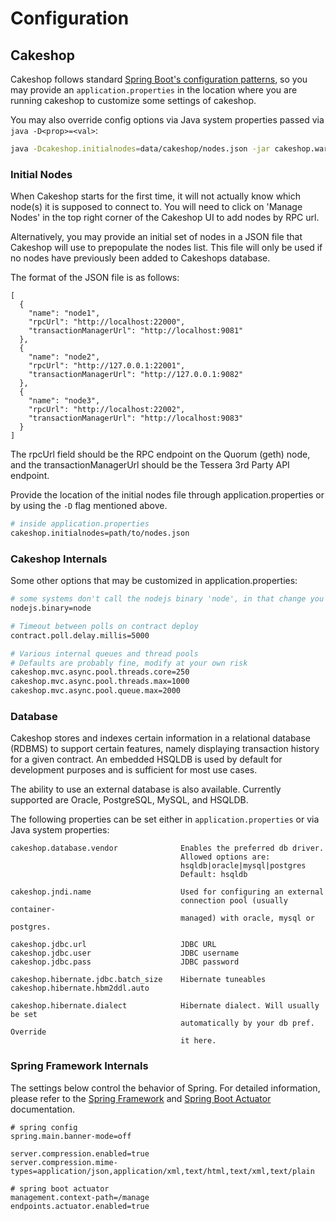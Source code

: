 # Configuration

## Cakeshop

Cakeshop follows standard [Spring Boot's configuration patterns](https://docs.spring.io/spring-boot/docs/2.0.9.RELEASE/reference/html/boot-features-external-config.html#:~:text=Spring%20Boot%20lets%20you%20externalize,line%20arguments%20to%20externalize%20configuration.), so you may provide an `application.properties` in the location where you are running cakeshop to customize some settings of cakeshop.

You may also override config options via Java system properties passed via `java -D<prop>=<val>`:

```sh
java -Dcakeshop.initialnodes=data/cakeshop/nodes.json -jar cakeshop.war
```

### Initial Nodes

When Cakeshop starts for the first time, it will not actually know which node(s) it is supposed to connect to. You will need to click on 'Manage Nodes' in the top right corner of the Cakeshop UI to add nodes by RPC url.

Alternatively, you may provide an initial set of nodes in a JSON file that Cakeshop will use to prepopulate the nodes list. This file will only be used if no nodes have previously been added to Cakeshops database.

The format of the JSON file is as follows:

```
[
  {
    "name": "node1",
    "rpcUrl": "http://localhost:22000",
    "transactionManagerUrl": "http://localhost:9081"
  },
  {
    "name": "node2",
    "rpcUrl": "http://127.0.0.1:22001",
    "transactionManagerUrl": "http://127.0.0.1:9082"
  },
  {
    "name": "node3",
    "rpcUrl": "http://localhost:22002",
    "transactionManagerUrl": "http://localhost:9083"
  }
]
```

The rpcUrl field should be the RPC endpoint on the Quorum (geth) node, and the transactionManagerUrl should be the Tessera 3rd Party API endpoint. 

Provide the location of the initial nodes file through application.properties or by using the `-D` flag mentioned above.
```sh
# inside application.properties
cakeshop.initialnodes=path/to/nodes.json
```

### Cakeshop Internals

Some other options that may be customized in application.properties:

```sh
# some systems don't call the nodejs binary 'node', in that change you can change this value
nodejs.binary=node

# Timeout between polls on contract deploy
contract.poll.delay.millis=5000

# Various internal queues and thread pools
# Defaults are probably fine, modify at your own risk
cakeshop.mvc.async.pool.threads.core=250
cakeshop.mvc.async.pool.threads.max=1000
cakeshop.mvc.async.pool.queue.max=2000
```

### Database

Cakeshop stores and indexes certain information in a relational database (RDBMS) to support certain features, namely displaying transaction history for a given contract. An embedded HSQLDB is used by default for development purposes and is sufficient for most use cases.

The ability to use an external database is also available. Currently supported are Oracle, PostgreSQL, MySQL, and HSQLDB.

The following properties can be set either in `application.properties` or via Java system properties:

```
cakeshop.database.vendor              Enables the preferred db driver.
                                      Allowed options are:
                                      hsqldb|oracle|mysql|postgres
                                      Default: hsqldb

cakeshop.jndi.name                    Used for configuring an external
                                      connection pool (usually container-
                                      managed) with oracle, mysql or postgres.

cakeshop.jdbc.url                     JDBC URL
cakeshop.jdbc.user                    JDBC username
cakeshop.jdbc.pass                    JDBC password

cakeshop.hibernate.jdbc.batch_size    Hibernate tuneables
cakeshop.hibernate.hbm2ddl.auto

cakeshop.hibernate.dialect            Hibernate dialect. Will usually be set
                                      automatically by your db pref. Override
                                      it here.
```

### Spring Framework Internals

The settings below control the behavior of Spring. For detailed information, please refer to the [Spring Framework](http://docs.spring.io/spring/docs/4.2.5.RELEASE/spring-framework-reference/htmlsingle/) and [Spring Boot Actuator](http://docs.spring.io/spring-boot/docs/1.3.3.RELEASE/reference/htmlsingle/#production-ready) documentation.

```config
# spring config
spring.main.banner-mode=off

server.compression.enabled=true
server.compression.mime-types=application/json,application/xml,text/html,text/xml,text/plain

# spring boot actuator
management.context-path=/manage
endpoints.actuator.enabled=true
```
